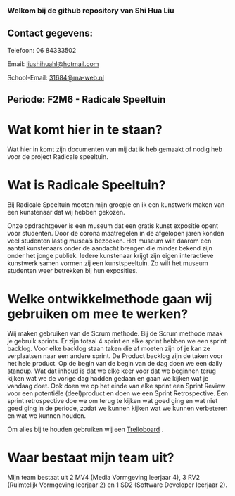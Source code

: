 ### Welkom bij de github repository van Shi Hua Liu

## Contact gegevens:

Telefoon: 06 84333502 

Email: liushihuahl@hotmail.com

School-Email: 31684@ma-web.nl

## Periode: F2M6 - Radicale Speeltuin

# Wat komt hier in te staan?

Wat hier in komt zijn documenten van mij dat ik heb gemaakt of nodig heb voor de project Radicale speeltuin.

# Wat is Radicale Speeltuin?

Bij Radicale Speeltuin moeten mijn groepje en ik een kunstwerk maken van een kunstenaar dat wij hebben gekozen.

Onze opdrachtgever is een museum dat een gratis kunst expositie opent voor studenten. Door de corona maatregelen in de afgelopen jaren konden veel studenten lastig musea’s bezoeken. Het museum wilt daarom een aantal kunstenaars onder de aandacht brengen die minder bekend zijn onder het jonge publiek. Iedere kunstenaar krijgt zijn eigen interactieve kunstwerk samen vormen zij een kunstspeeltuin. Zo wilt het museum studenten weer betrekken bij hun exposities.

# Welke ontwikkelmethode gaan wij gebruiken om mee te werken? 

Wij maken gebruiken van de Scrum methode. Bij de Scrum methode maak je gebruik sprints. Er zijn totaal 4 sprint en elke sprint hebben we een sprint backlog. Voor elke backlog staan taken die af moeten zijn of je kan ze verplaatsen naar een andere sprint. De Product backlog zijn de taken voor het hele product. Op de begin van de begin van de dag doen we een daily standup. Wat dat inhoud is dat we elke keer voor dat we beginnen terug kijken wat we de vorige dag hadden gedaan en gaan we kijken wat je vandaag doet. Ook doen we op het einde van elke sprint een Sprint Review voor een potentiële (deel)product en doen we een Sprint Retrospective. Een sprint retrospective doe we om terug te kijken wat goed ging en wat niet goed ging in de periode, zodat we kunnen kijken wat we kunnen verbeteren en wat we kunnen houden.

Om alles bij te houden gebruiken wij een [Trelloboard](https://trello.com/b/MdpxDHgO/radicale-speeltuin) .

# Waar bestaat mijn team uit?

Mijn team bestaat uit 2 MV4 (Media Vormgeving leerjaar 4), 3 RV2 (Ruimtelijk Vormgeving leerjaar 2) en 1 SD2 (Software Developer leerjaar 2).